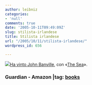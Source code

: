 ```yaml
---
author: leibniz
categories:
- 'null'
comments: true
date: '2005-10-11T09:49:09Z'
slug: stilista-irlandese
title: Stilista irlandese
url: "/2005/10/11/stilista-irlandese/"
wordpress_id: 656

---
```

![](http://images.amazon.com/images/P/0330483285.01.THUMBZZZ.jpg)[Ha vinto John Banville](http://books.guardian.co.uk/bookerprize2005/story/0,16347,1589284,00.html), con «[The Sea](http://www.amazon.com/gp/product/0330483285/104-7490069-0068742?v=glance&n=283155&s=books&v=glance)».

### Guardian - Amazon |tag: [books](http://www.technorati.com/tags/books)

### 
